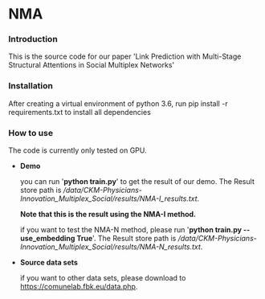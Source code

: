 # NMA
### Introduction
This is the source code for our paper 'Link Prediction with Multi-Stage Structural Attentions in Social Multiplex Networks'
### Installation
After creating a virtual environment of python 3.6, run pip install -r requirements.txt to install all dependencies
### How to use
The code is currently only tested on GPU.

* **Demo**  

     you can run '**python train.py**' to get the result of our demo. The Result store path is */data/CKM-Physicians-Innovation_Multiplex_Social/results/NMA-I_results.txt*.  
     
     **Note that this is the result using the NMA-I method.** 
     
     if you want to test the NMA-N method, please run '**python train.py --use_embedding True**'. The Result store path is */data/CKM-Physicians-Innovation_Multiplex_Social/results/NMA-N_results.txt*.
     
* **Source data sets**  

     if you want to other data sets, please download to https://comunelab.fbk.eu/data.php.

